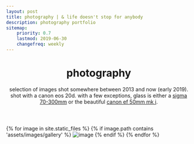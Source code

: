 ```yaml
---
layout: post
title: photography | & life doesn't stop for anybody
description: photography portfolio
sitemap:
    priority: 0.7
    lastmod: 2019-06-30
    changefreq: weekly
---
```


<header class="major">
	<h1>photography</h1>
	<p>selection of images shot somewhere between 2013 and now (early 2019). shot with a canon eos 20d. with a few exceptions, glass is either a <a href="https://www.sigmaphoto.com/70-300mm-f4-5-6-apo-dg-macro" target="_blank">sigma 70-300mm</a> or the beautiful <a href="https://www.lightandmatter.org/2012/equipment-reviews/the-canon-ef-50mm-f1-8-mark-i/" target="_blank">canon ef 50mm mk i</a>.</p>
</header>

<div class="photowall">
{% for image in site.static_files %}
    {% if image.path contains 'assets/images/gallery' %}
        <img class="grid" src="{{ site.baseurl }}{{ image.path }}" alt="image" />
    {% endif %}
{% endfor %}
</div>